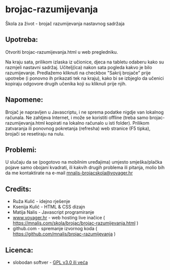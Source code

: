 # brojac-razumijevanja
Škola za život - brojač razumijevanja nastavnog sadržaja

## Upotreba:

Otvoriti brojac-razumijevanja.html u web pregledniku.

Na kraju sata, prilikom izlaska iz učionice, djeca na tabletu odaberu kako su razmjeli nastavni sadržaj. 
Učitelj(ica) nakon sata pogleda kakvo je bilo razumijevanje.
Predlažemo kliknuti na checkbox "Sakrij brojače" prije upotrebe (i ponovno ih prikazati tek na kraju),
kako bi se izbjeglo da učenici kopiraju odgovore drugih učenika koji su kliknuli prije njih.

## Napomene:

Brojač je napravljen u Javascriptu, i ne sprema podatke nigdje van lokalnog računala. 
Ne zahtjeva Internet, i može se koristiti offline (treba samo brojac-razumijevanja.html kopirati na lokalno računalo u isti folder).
Prilikom zatvaranja ili ponovnog pokretanja (refresha) web stranice (F5 tipka), brojači se resetiraju na nulu.

## Problemi:
U slučaju da se (pogotovo na mobilnim uređajima) umjesto smješka/plačka pojave samo obojani kvadrati,
ili kakvih drugih problema ili pitanja, molio bih da me kontaktirate na e-mail mnalis-brojacskola@voyager.hr 

## Credits:
- Ruža Kulić - idejno rješenje
- Ksenija Kulić - HTML & CSS dizajn
- Matija Nalis - Javascript programiranje
- www.voyager.hr - web hosting live inačice ( https://mnalis.com/skola/brojac/brojac-razumijevanja.html )
- github.com - spremanje izvornog koda ( https://github.com/mnalis/brojac-razumijevanja )

## Licenca:
- slobodan softver - [GPL v3.0 ili veća](LICENSE)
